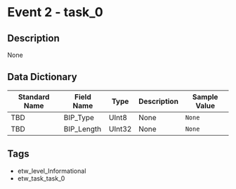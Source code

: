 # Event 2 - task_0

## Description
None

## Data Dictionary
|Standard Name|Field Name|Type|Description|Sample Value|
|---|---|---|---|---|
|TBD|BIP_Type|UInt8|None|`None`|
|TBD|BIP_Length|UInt32|None|`None`|

## Tags
* etw_level_Informational
* etw_task_task_0